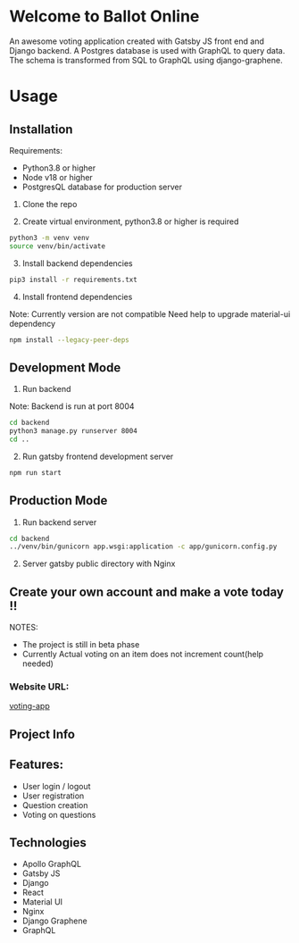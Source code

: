 # Welcome to Ballot Online

An awesome voting application created with Gatsby JS front end and Django backend.
A Postgres database is used with GraphQL to query data.
The schema is transformed from SQL to GraphQL using django-graphene.

# Usage

## Installation

Requirements:

- Python3.8 or higher
- Node v18 or higher
- PostgresQL database for production server

1. Clone the repo

2. Create virtual environment, python3.8 or higher is required

```sh
python3 -m venv venv
source venv/bin/activate
```

3. Install backend dependencies

```sh
pip3 install -r requirements.txt
```

4. Install frontend dependencies

Note:
Currently version are not compatible
Need help to upgrade material-ui dependency

```sh
npm install --legacy-peer-deps
```

## Development Mode

1. Run backend

Note:
Backend is run at port 8004

```sh
cd backend
python3 manage.py runserver 8004
cd ..
```

2. Run gatsby frontend development server

```sh
npm run start
```

## Production Mode

1. Run backend server

```sh
cd backend
../venv/bin/gunicorn app.wsgi:application -c app/gunicorn.config.py

```

2. Server gatsby public directory with Nginx

## Create your own account and make a vote today !!

NOTES:

- The project is still in beta phase
- Currently Actual voting on an item does not increment count(help needed)

### Website URL:

[voting-app](https://ballot-online.zeroisone.io)

## Project Info

## Features:

- User login / logout
- User registration
- Question creation
- Voting on questions

## Technologies

- Apollo GraphQL
- Gatsby JS
- Django
- React
- Material UI
- Nginx
- Django Graphene
- GraphQL

